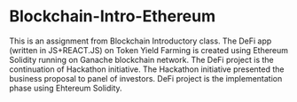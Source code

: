 # Blockchain-Intro-Ethereum
This is an assignment from Blockchain Introductory class.
The DeFi app (written in JS+REACT.JS) on Token Yield Farming is created using Ethereum Solidity running on Ganache blockchain network.  The DeFi project is the continuation of Hackathon initiative.  The Hackathon initiative presented the business proposal to panel of investors.  DeFi project is the implementation phase using Ehtereum Solidity.
